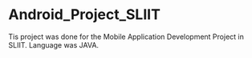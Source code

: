 # Android_Project_SLIIT
Tis project was done for the Mobile Application Development Project in SLIIT. Language was JAVA.
